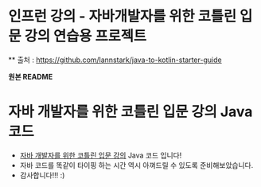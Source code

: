 
# 인프런 강의 - 자바개발자를 위한 코틀린 입문 강의 연습용 프로젝트

** 출처 : https://github.com/lannstark/java-to-kotlin-starter-guide

<b>원본 README</b>

# 자바 개발자를 위한 코틀린 입문 강의 Java 코드

- [자바 개발자를 위한 코틀린 입문 강의](https://inf.run/A9p7) Java 코드 입니다!
- 자바 코드를 똑같이 타이핑 하는 시간 역시 아껴드릴 수 있도록 준비해보았습니다.
- 감사합니다!!! :)
